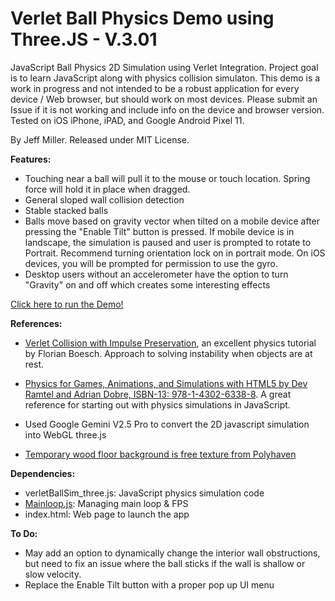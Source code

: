 # Verlet Ball Physics Demo using Three.JS - V.3.01

JavaScript Ball Physics 2D Simulation using Verlet Integration. Project goal is to learn JavaScript along with physics collision simulaton. This demo is a work in progress and not intended to be a robust application for every device / Web browser, but should work on most devices. Please submit an Issue if it is not working and include info on the device and browser version. Tested on iOS iPhone, iPAD, and Google Android Pixel 11.

By Jeff Miller. Released under MIT License. 

**Features:**
- Touching near a ball will pull it to the mouse or touch location. Spring force will hold it in place when dragged.
- General sloped wall collision detection
- Stable stacked balls
- Balls move based on gravity vector when tilted on a mobile device after pressing the "Enable Tilt" button is pressed. If mobile device is in landscape, the simulation is paused and user is prompted to rotate to Portrait. Recommend turning orientation lock on in portrait mode. On iOS devices, you will be prompted for permission to use the gyro. 
- Desktop users without an accelerometer have the option to turn "Gravity" on and off which creates some interesting effects
  
[Click here to run the Demo!](https://jmogl.github.io/VerletPhysicsDemo_3JS/)	

**References:**
- [Verlet Collision with Impulse Preservation](https://web.archive.org/web/20180118011218/http://codeflow.org/entries/2010/nov/29/verlet-collision-with-impulse-preservation/), an excellent physics tutorial by Florian Boesch. Approach to solving instability when objects are at rest.

- [Physics for Games, Animations, and Simulations with HTML5 by Dev Ramtel and Adrian Dobre, ISBN-13: 978-1-4302-6338-8](https://github.com/devramtal/Physics-for-JavaScript-Games-Animation-Simulations). A great reference for starting out with physics simulations in JavaScript. 
- Used Google Gemini V2.5 Pro to convert the 2D javascript simulation into WebGL three.js
- [Temporary wood floor background is free texture from Polyhaven](https://polyhaven.com/a/laminate_floor_02)

**Dependencies:**
- verletBallSim_three.js: JavaScript physics simulation code
- [Mainloop.js](https://github.com/IceCreamYou/MainLoop.js): Managing main loop & FPS
- index.html: Web page to launch the app

**To Do:**
- May add an option to dynamically change the interior wall obstructions, but need to fix an issue where the ball sticks if the wall is shallow or slow velocity.
- Replace the Enable Tilt button with a proper pop up UI menu
